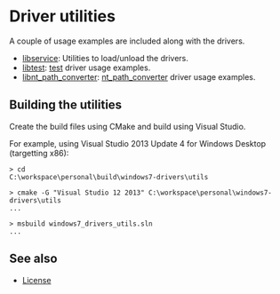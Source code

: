 Driver utilities
================

A couple of usage examples are included along with the drivers.

* [libservice]: Utilities to load/unload the drivers.
* [libtest]: [test] driver usage examples.
* [libnt_path_converter]: [nt_path_converter] driver usage examples.

[libservice]: libservice/README.md
[libtest]: libtest/README.md
[test]: ../src/test
[libnt_path_converter]: libnt_path_converter/README.md
[nt_path_converter]: ../src/nt_path_converter

Building the utilities
----------------------

Create the build files using CMake and build using Visual Studio.

For example, using Visual Studio 2013 Update 4 for Windows Desktop (targetting
x86):

    > cd
    C:\workspace\personal\build\windows7-drivers\utils

    > cmake -G "Visual Studio 12 2013" C:\workspace\personal\windows7-drivers\utils
    ...

    > msbuild windows7_drivers_utils.sln
    ...

See also
--------

* [License]

[License]: ../README.md#license
